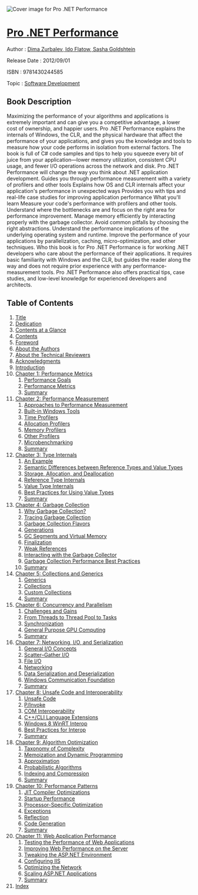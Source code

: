 ![Cover image for Pro .NET Performance](https://imgdetail.ebookreading.net/cover/cover/software_development/EB9781430244585.jpg)

[Pro .NET Performance](https://ebookreading.net/view/book/Pro+.NET+Performance-EB9781430244585_1.html "Pro .NET Performance")
====================================================================================================================

Author : [Dima Zurbalev](https://ebookreading.net/search/author/Dima+Zurbalev),[ Ido Flatow](https://ebookreading.net/search/author/+Ido+Flatow),[ Sasha Goldshtein](https://ebookreading.net/search/author/+Sasha+Goldshtein)

Release Date : 2012/09/01

ISBN : 9781430244585

Topic : [Software Development](https://ebookreading.net/search/category/software-development)

Book Description
-----------------

Maximizing the performance of your algorithms and applications is extremely important and can give you a competitive advantage, a lower cost of ownership, and happier users. Pro .NET Performance explains the internals of Windows, the CLR, and the physical hardware that affect the performance of your applications, and gives you the knowledge and tools to measure how your code performs in isolation from external factors.
The book is full of C# code samples and tips to help you squeeze every bit of juice from your application—lower memory utilization, consistent CPU usage, and fewer I/O operations across the network and disk. Pro .NET Performance will change the way you think about .NET application development.
Guides you through performance measurement with a variety of profilers and other tools
Explains how OS and CLR internals affect your application's performance in unexpected ways
Provides you with tips and real-life case studies for improving application performance
What you'll learn
Measure your code's performance with profilers and other tools.
Understand where the bottlenecks are and focus on the right area for performance improvement.
Manage memory efficiently by interacting properly with the garbage collector.
Avoid common pitfalls by choosing the right abstractions.
Understand the performance implications of the underlying operating system and runtime.
Improve the performance of your applications by parallelization, caching, micro-optimization, and other techniques.
Who this book is for
Pro .NET Performance is for working .NET developers who care about the performance of their applications. It requires basic familiarity with Windows and the CLR, but guides the reader along the way and does not require prior experience with any performance-measurement tools. Pro .NET Performance also offers practical tips, case studies, and low-level knowledge for experienced developers and architects.
              
Table of Contents
-----------------

1. [Title](https://ebookreading.net/view/book/Pro+.NET+Performance-EB9781430244585_2.html)
1. [Dedication](https://ebookreading.net/view/book/Pro+.NET+Performance-EB9781430244585_4.html)
1. [Contents at a Glance](https://ebookreading.net/view/book/Pro+.NET+Performance-EB9781430244585_5.html)
1. [Contents](https://ebookreading.net/view/book/Pro+.NET+Performance-EB9781430244585_6.html)
1. [Foreword](https://ebookreading.net/view/book/Pro+.NET+Performance-EB9781430244585_7.html)
1. [About the Authors](https://ebookreading.net/view/book/Pro+.NET+Performance-EB9781430244585_8.html)
1. [About the Technical Reviewers](https://ebookreading.net/view/book/Pro+.NET+Performance-EB9781430244585_9.html)
1. [Acknowledgments](https://ebookreading.net/view/book/Pro+.NET+Performance-EB9781430244585_10.html)
1. [Introduction](https://ebookreading.net/view/book/Pro+.NET+Performance-EB9781430244585_11.html)
1. [Chapter 1: Performance Metrics](https://ebookreading.net/view/book/Pro+.NET+Performance-EB9781430244585_12.html)
    1. [Performance Goals](https://ebookreading.net/view/book/Pro+.NET+Performance-EB9781430244585_12.html#Sec1)
    1. [Performance Metrics](https://ebookreading.net/view/book/Pro+.NET+Performance-EB9781430244585_12.html#Sec2)
    1. [Summary](https://ebookreading.net/view/book/Pro+.NET+Performance-EB9781430244585_12.html#Sec3)
1. [Chapter 2: Performance Measurement](https://ebookreading.net/view/book/Pro+.NET+Performance-EB9781430244585_13.html)
    1. [Approaches to Performance Measurement](https://ebookreading.net/view/book/Pro+.NET+Performance-EB9781430244585_13.html#Sec1)
    1. [Built-in Windows Tools](https://ebookreading.net/view/book/Pro+.NET+Performance-EB9781430244585_13.html#Sec2)
    1. [Time Profilers](https://ebookreading.net/view/book/Pro+.NET+Performance-EB9781430244585_13.html#Sec11)
    1. [Allocation Profilers](https://ebookreading.net/view/book/Pro+.NET+Performance-EB9781430244585_13.html#Sec19)
    1. [Memory Profilers](https://ebookreading.net/view/book/Pro+.NET+Performance-EB9781430244585_13.html#Sec22)
    1. [Other Profilers](https://ebookreading.net/view/book/Pro+.NET+Performance-EB9781430244585_13.html#Sec25)
    1. [Microbenchmarking](https://ebookreading.net/view/book/Pro+.NET+Performance-EB9781430244585_13.html#Sec29)
    1. [Summary](https://ebookreading.net/view/book/Pro+.NET+Performance-EB9781430244585_13.html#Sec32)
1. [Chapter 3: Type Internals](https://ebookreading.net/view/book/Pro+.NET+Performance-EB9781430244585_14.html)
    1. [An Example](https://ebookreading.net/view/book/Pro+.NET+Performance-EB9781430244585_14.html#Sec1)
    1. [Semantic Differences between Reference Types and Value Types](https://ebookreading.net/view/book/Pro+.NET+Performance-EB9781430244585_14.html#Sec2)
    1. [Storage, Allocation, and Deallocation](https://ebookreading.net/view/book/Pro+.NET+Performance-EB9781430244585_14.html#Sec3)
    1. [Reference Type Internals](https://ebookreading.net/view/book/Pro+.NET+Performance-EB9781430244585_14.html#Sec4)
    1. [Value Type Internals](https://ebookreading.net/view/book/Pro+.NET+Performance-EB9781430244585_14.html#Sec10)
    1. [Best Practices for Using Value Types](https://ebookreading.net/view/book/Pro+.NET+Performance-EB9781430244585_14.html#Sec16)
    1. [Summary](https://ebookreading.net/view/book/Pro+.NET+Performance-EB9781430244585_14.html#Sec17)
1. [Chapter 4: Garbage Collection](https://ebookreading.net/view/book/Pro+.NET+Performance-EB9781430244585_15.html)
    1. [Why Garbage Collection?](https://ebookreading.net/view/book/Pro+.NET+Performance-EB9781430244585_15.html#Sec1)
    1. [Tracing Garbage Collection](https://ebookreading.net/view/book/Pro+.NET+Performance-EB9781430244585_15.html#Sec4)
    1. [Garbage Collection Flavors](https://ebookreading.net/view/book/Pro+.NET+Performance-EB9781430244585_15.html#Sec12)
    1. [Generations](https://ebookreading.net/view/book/Pro+.NET+Performance-EB9781430244585_15.html#Sec21)
    1. [GC Segments and Virtual Memory](https://ebookreading.net/view/book/Pro+.NET+Performance-EB9781430244585_15.html#Sec30)
    1. [Finalization](https://ebookreading.net/view/book/Pro+.NET+Performance-EB9781430244585_15.html#Sec31)
    1. [Weak References](https://ebookreading.net/view/book/Pro+.NET+Performance-EB9781430244585_15.html#Sec37)
    1. [Interacting with the Garbage Collector](https://ebookreading.net/view/book/Pro+.NET+Performance-EB9781430244585_15.html#Sec38)
    1. [Garbage Collection Performance Best Practices](https://ebookreading.net/view/book/Pro+.NET+Performance-EB9781430244585_15.html#Sec45)
    1. [Summary](https://ebookreading.net/view/book/Pro+.NET+Performance-EB9781430244585_15.html#Sec55)
1. [Chapter 5: Collections and Generics](https://ebookreading.net/view/book/Pro+.NET+Performance-EB9781430244585_16.html)
    1. [Generics](https://ebookreading.net/view/book/Pro+.NET+Performance-EB9781430244585_16.html#Sec1)
    1. [Collections](https://ebookreading.net/view/book/Pro+.NET+Performance-EB9781430244585_16.html#Sec8)
    1. [Custom Collections](https://ebookreading.net/view/book/Pro+.NET+Performance-EB9781430244585_16.html#Sec11)
    1. [Summary](https://ebookreading.net/view/book/Pro+.NET+Performance-EB9781430244585_16.html#Sec15)
1. [Chapter 6: Concurrency and Parallelism](https://ebookreading.net/view/book/Pro+.NET+Performance-EB9781430244585_17.html)
    1. [Challenges and Gains](https://ebookreading.net/view/book/Pro+.NET+Performance-EB9781430244585_17.html#Sec1)
    1. [From Threads to Thread Pool to Tasks](https://ebookreading.net/view/book/Pro+.NET+Performance-EB9781430244585_17.html#Sec3)
    1. [Synchronization](https://ebookreading.net/view/book/Pro+.NET+Performance-EB9781430244585_17.html#Sec13)
    1. [General Purpose GPU Computing](https://ebookreading.net/view/book/Pro+.NET+Performance-EB9781430244585_17.html#Sec17)
    1. [Summary](https://ebookreading.net/view/book/Pro+.NET+Performance-EB9781430244585_17.html#Sec22)
1. [Chapter 7: Networking, I/O, and Serialization](https://ebookreading.net/view/book/Pro+.NET+Performance-EB9781430244585_18.html)
    1. [General I/O Concepts](https://ebookreading.net/view/book/Pro+.NET+Performance-EB9781430244585_18.html#Sec1)
    1. [Scatter–Gather I/O](https://ebookreading.net/view/book/Pro+.NET+Performance-EB9781430244585_18.html#Sec8)
    1. [File I/O](https://ebookreading.net/view/book/Pro+.NET+Performance-EB9781430244585_18.html#Sec9)
    1. [Networking](https://ebookreading.net/view/book/Pro+.NET+Performance-EB9781430244585_18.html#Sec12)
    1. [Data Serialization and Deserialization](https://ebookreading.net/view/book/Pro+.NET+Performance-EB9781430244585_18.html#Sec24)
    1. [Windows Communication Foundation](https://ebookreading.net/view/book/Pro+.NET+Performance-EB9781430244585_18.html#Sec27)
    1. [Summary](https://ebookreading.net/view/book/Pro+.NET+Performance-EB9781430244585_18.html#Sec33)
1. [Chapter 8: Unsafe Code and Interoperability](https://ebookreading.net/view/book/Pro+.NET+Performance-EB9781430244585_19.html)
    1. [Unsafe Code](https://ebookreading.net/view/book/Pro+.NET+Performance-EB9781430244585_19.html#Sec1)
    1. [P/Invoke](https://ebookreading.net/view/book/Pro+.NET+Performance-EB9781430244585_19.html#Sec6)
    1. [COM Interoperability](https://ebookreading.net/view/book/Pro+.NET+Performance-EB9781430244585_19.html#Sec13)
    1. [C++/CLI Language Extensions](https://ebookreading.net/view/book/Pro+.NET+Performance-EB9781430244585_19.html#Sec19)
    1. [Windows 8 WinRT Interop](https://ebookreading.net/view/book/Pro+.NET+Performance-EB9781430244585_19.html#Sec22)
    1. [Best Practices for Interop](https://ebookreading.net/view/book/Pro+.NET+Performance-EB9781430244585_19.html#Sec23)
    1. [Summary](https://ebookreading.net/view/book/Pro+.NET+Performance-EB9781430244585_19.html#Sec24)
1. [Chapter 9: Algorithm Optimization](https://ebookreading.net/view/book/Pro+.NET+Performance-EB9781430244585_20.html)
    1. [Taxonomy of Complexity](https://ebookreading.net/view/book/Pro+.NET+Performance-EB9781430244585_20.html#Sec1)
    1. [Memoization and Dynamic Programming](https://ebookreading.net/view/book/Pro+.NET+Performance-EB9781430244585_20.html#Sec6)
    1. [Approximation](https://ebookreading.net/view/book/Pro+.NET+Performance-EB9781430244585_20.html#Sec9)
    1. [Probabilistic Algorithms](https://ebookreading.net/view/book/Pro+.NET+Performance-EB9781430244585_20.html#Sec12)
    1. [Indexing and Compression](https://ebookreading.net/view/book/Pro+.NET+Performance-EB9781430244585_20.html#Sec15)
    1. [Summary](https://ebookreading.net/view/book/Pro+.NET+Performance-EB9781430244585_20.html#Sec18)
1. [Chapter 10: Performance Patterns](https://ebookreading.net/view/book/Pro+.NET+Performance-EB9781430244585_21.html)
    1. [JIT Compiler Optimizations](https://ebookreading.net/view/book/Pro+.NET+Performance-EB9781430244585_21.html#Sec1)
    1. [Startup Performance](https://ebookreading.net/view/book/Pro+.NET+Performance-EB9781430244585_21.html#Sec6)
    1. [Processor-Specific Optimization](https://ebookreading.net/view/book/Pro+.NET+Performance-EB9781430244585_21.html#Sec15)
    1. [Exceptions](https://ebookreading.net/view/book/Pro+.NET+Performance-EB9781430244585_21.html#Sec18)
    1. [Reflection](https://ebookreading.net/view/book/Pro+.NET+Performance-EB9781430244585_21.html#Sec19)
    1. [Code Generation](https://ebookreading.net/view/book/Pro+.NET+Performance-EB9781430244585_21.html#Sec20)
    1. [Summary](https://ebookreading.net/view/book/Pro+.NET+Performance-EB9781430244585_21.html#Sec23)
1. [Chapter 11: Web Application Performance](https://ebookreading.net/view/book/Pro+.NET+Performance-EB9781430244585_22.html)
    1. [Testing the Performance of Web Applications](https://ebookreading.net/view/book/Pro+.NET+Performance-EB9781430244585_22.html#Sec1)
    1. [Improving Web Performance on the Server](https://ebookreading.net/view/book/Pro+.NET+Performance-EB9781430244585_22.html#Sec5)
    1. [Tweaking the ASP.NET Environment](https://ebookreading.net/view/book/Pro+.NET+Performance-EB9781430244585_22.html#Sec10)
    1. [Configuring IIS](https://ebookreading.net/view/book/Pro+.NET+Performance-EB9781430244585_22.html#Sec16)
    1. [Optimizing the Network](https://ebookreading.net/view/book/Pro+.NET+Performance-EB9781430244585_22.html#Sec25)
    1. [Scaling ASP.NET Applications](https://ebookreading.net/view/book/Pro+.NET+Performance-EB9781430244585_22.html#Sec36)
    1. [Summary](https://ebookreading.net/view/book/Pro+.NET+Performance-EB9781430244585_22.html#Sec40)
1. [Index](https://ebookreading.net/view/book/Pro+.NET+Performance-EB9781430244585_23.html)
